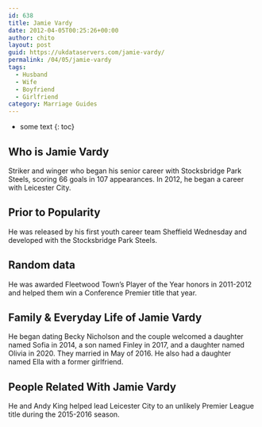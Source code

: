 ```yaml
---
id: 638
title: Jamie Vardy
date: 2012-04-05T00:25:26+00:00
author: chito
layout: post
guid: https://ukdataservers.com/jamie-vardy/
permalink: /04/05/jamie-vardy
tags:
  - Husband
  - Wife
  - Boyfriend
  - Girlfriend
category: Marriage Guides
---
```


* some text
{: toc}


## Who is  Jamie Vardy
                  
                  
                  
Striker and winger who began his senior career with Stocksbridge Park Steels, scoring 66 goals in 107 appearances. In 2012, he began a career with Leicester City.
                  
                
                
                
## Prior to Popularity 
                  
                  
                  
He was released by his first youth career team Sheffield Wednesday and developed with the Stocksbridge Park Steels. 
                  
                
                
                
## Random data 
                  
                  
                  
He was awarded Fleetwood Town&#8217;s Player of the Year honors in 2011-2012 and helped them win a Conference Premier title that year.
                  
                
                
                
## Family & Everyday Life of Jamie Vardy
                  
                  
                  
He began dating Becky Nicholson and the couple welcomed a daughter named Sofia in 2014, a son named Finley in 2017, and a daughter named Olivia in 2020. They married in May of 2016. He also had a daughter named Ella with a former girlfriend.  
                  
                
                
                
## People Related With  Jamie Vardy
                  
                  
                  
He and Andy King helped lead Leicester City to an unlikely Premier League title during the 2015-2016 season. 
                  
                
              
            
          
          
          
    
    
  
